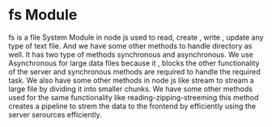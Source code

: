 # fs Module 

fs is a file System Module in node js used to read, create , write , update any type of text file. And we have some other methods to handle directory as well. It has two type of methods synchronous and asynchronous. We use Asynchronous for large data files because it , blocks the other functionality of the server and synchronous methods are required to handle the required task. 
We also have some other methods in node js like stream to stream a large file by dividing it into smaller chunks. 
We have some other methods used for the same functionality like reading-zipping-streeming this method creates a pipeline to strem the data to the frontend by efficiently using the server serources efficiently.
